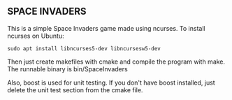 ## SPACE INVADERS
This is a simple Space Invaders game made using ncurses.
To install ncurses on Ubuntu:
```
sudo apt install libncurses5-dev libncursesw5-dev
```
Then just create makefiles with cmake and compile the program with make.
The runnable binary is bin/SpaceInvaders

Also, boost is used for unit testing. If you don't have boost installed, just delete the unit test section from the cmake file.
